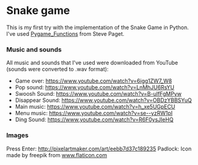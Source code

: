 
# Snake game #

This is my first try with the implementation of the Snake Game in Python.
I've used [Pygame_Functions](https://github.com/StevePaget/Pygame_Functions) from Steve Paget.


### Music and sounds

All music and sounds that I've used were downloaded from YouTube (sounds were converted to .wav format):
* Game over: https://www.youtube.com/watch?v=6igg1ZW7_W8
* Pop sound: https://www.youtube.com/watch?v=LnMhJU6RsYU
* Swoosh Sound: https://www.youtube.com/watch?v=B-uIfFgMPyw
* Disappear Sound: https://www.youtube.com/watch?v=OBDzYBBSYuQ
* Main music: https://www.youtube.com/watch?v=h_xe5UGpECU
* Menu music: https://www.youtube.com/watch?v=se--yzRW1pI
* Ding Sound: https://www.youtube.com/watch?v=R6F0ysJIeHQ

### Images
Press Enter: http://pixelartmaker.com/art/eebb7d37c189235
Padlock: Icon made by freepik from www.flaticon.com